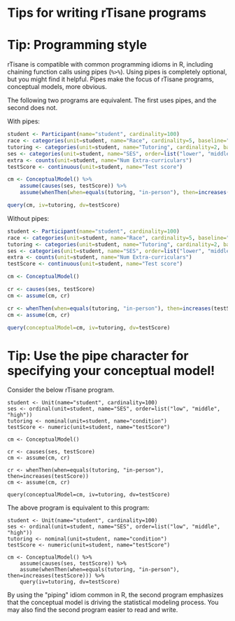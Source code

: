 # Tips for writing rTisane programs
# Tip: Programming style
rTisane is compatible with common programming idioms in R, including chaining function calls using pipes (`%>%`). Using pipes is completely optional, but you might find it helpful. Pipes make the focus of rTisane programs, conceptual models, more obvious. 

The following two programs are equivalent. The first uses pipes, and the second does not. 

With pipes: 
```R
student <- Participant(name="student", cardinality=100)
race <- categories(unit=student, name="Race", cardinality=5, baseline="White")
tutoring <- categories(unit=student, name="Tutoring", cardinality=2, baseline="in-person")
ses <- categories(unit=student, name="SES", order=list("lower", "middle", "upper"))
extra <- counts(unit=student, name="Num Extra-curriculars")
testScore <- continuous(unit=student, name="Test score")

cm <- ConceptualModel() %>%
    assume(causes(ses, testScore)) %>%
    assume(whenThen(when=equals(tutoring, "in-person"), then=increases(testScore)))

query(cm, iv=tutoring, dv=testScore)
```

Without pipes: 
```R
student <- Participant(name="student", cardinality=100)
race <- categories(unit=student, name="Race", cardinality=5, baseline="White")
tutoring <- categories(unit=student, name="Tutoring", cardinality=2, baseline="in-person")
ses <- categories(unit=student, name="SES", order=list("lower", "middle", "upper"))
extra <- counts(unit=student, name="Num Extra-curriculars")
testScore <- continuous(unit=student, name="Test score")

cm <- ConceptualModel() 

cr <- causes(ses, testScore)
cm <- assume(cm, cr)

cr <- whenThen(when=equals(tutoring, "in-person"), then=increases(testScore))
cm <- assume(cm, cr)

query(conceptualModel=cm, iv=tutoring, dv=testScore)
```

# Tip: Use the pipe character for specifying your conceptual model! 
Consider the below rTisane program.
```{r}
student <- Unit(name="student", cardinality=100)
ses <- ordinal(unit=student, name="SES", order=list("low", "middle", "high"))
tutoring <- nominal(unit=student, name="condition")
testScore <- numeric(unit=student, name="testScore")

cm <- ConceptualModel() 

cr <- causes(ses, testScore)
cm <- assume(cm, cr)

cr <- whenThen(when=equals(tutoring, "in-person"), then=increases(testScore))
cm <- assume(cm, cr)

query(conceptualModel=cm, iv=tutoring, dv=testScore)
```
The above program is equivalent to this program: 
```{r}
student <- Unit(name="student", cardinality=100)
ses <- ordinal(unit=student, name="SES", order=list("low", "middle", "high"))
tutoring <- nominal(unit=student, name="condition")
testScore <- numeric(unit=student, name="testScore")

cm <- ConceptualModel() %>%
    assume(causes(ses, testScore)) %>%
    assume(whenThen(when=equals(tutoring, "in-person"), then=increases(testScore))) %>%
    query(iv=tutoring, dv=testScore)
```
By using the "piping" idiom common in R, the second program emphasizes that the conceptual model is driving the statistical modeling process. You may also find the second program easier to read and write.